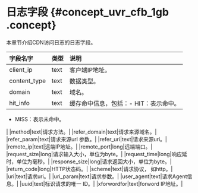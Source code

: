 # 日志字段 {#concept_uvr_cfb_1gb .concept}

本章节介绍CDN访问日志的日志字段。

|字段名字|类型|说明|
|:---|:-|:-|
|client\_ip|text|客户端IP地址。|
|content\_type|text|数据类型。|
|domain|text|域名。|
|hit\_info|text|缓存命中信息，包括：-   HIT：表示命中。
-   MISS：表示未命中。

 |
|method|text|请求方法。|
|refer\_domain|text|请求来源域名。|
|refer\_param|text|请求来源url 参数。|
|refer\_uri|text|请求来源uri。|
|remote\_ip|text|远端IP地址。|
|remote\_port|long|远端端口。|
|request\_size|long|请求输入大小，单位为byte。|
|request\_time|long|响应延时，单位为毫秒。|
|response\_size|long|请求返回大小，单位为byte。|
|return\_code|long|HTTP状态码。|
|scheme|text|请求协议， 如http。|
|uri|text|请求uri。|
|uri\_param|text|请求参数。|
|user\_agent|text|请求Agent信息。|
|uuid|text|标识请求的唯一 ID。|
|xforwordfor|text|forword IP地址。|

